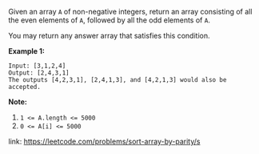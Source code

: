 Given an array `A` of non-negative integers, return an array consisting of all the even elements of `A`, followed by all the odd elements of `A`.

You may return any answer array that satisfies this condition.

 

**Example 1:**

```
Input: [3,1,2,4]
Output: [2,4,3,1]
The outputs [4,2,3,1], [2,4,1,3], and [4,2,1,3] would also be accepted.
```

 

**Note:**

1. `1 <= A.length <= 5000`
2. `0 <= A[i] <= 5000`

link: https://leetcode.com/problems/sort-array-by-parity/s